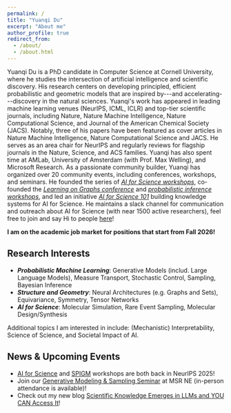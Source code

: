 ```yaml
---
permalink: /
title: "Yuanqi Du"
excerpt: "About me"
author_profile: true
redirect_from: 
  - /about/
  - /about.html
---
```


Yuanqi Du is a PhD candidate in Computer Science at Cornell University, where he studies the intersection of artificial intelligence and scientific discovery. His research centers on developing principled, efficient probabilistic and geometric models that are inspired by---and accelerating---discovery in the natural sciences. Yuanqi's work has appeared in leading machine learning venues (NeurIPS, ICML, ICLR) and top-tier scientific journals, including Nature, Nature Machine Intelligence, Nature Computational Science, and Journal of the American Chemical Society (JACS). Notably, three of his papers have been featured as cover articles in Nature Machine Intelligence, Nature Computational Science and JACS.
He serves as an area chair for NeurIPS and regularly reviews for flagship journals in the Nature, Science, and ACS families. Yuanqi has also spent time at AMLab, University of Amsterdam (with Prof. Max Welling), and Microsoft Research.
As a passionate community builder, Yuanqi has organized over 20 community events, including conferences, workshops, and seminars. He founded the series of [*AI for Science workshops*](https://ai4sciencecommunity.github.io/), co-founded the [*Learning on Graphs conference*](https://logconference.github.io/) and [*probabilistic inference workshops*](https://spigmworkshop.github.io/), and led an initiative [*AI for Science 101*](https://ai4science101.github.io/) building knowledge systems for AI for Science. He maintains a slack channel for communication and outreach about AI for Science (with near 1500 active researchers), feel free to join and say Hi to people [here](https://join.slack.com/t/aiforscience/shared_invite/zt-1bdof1jmf-YtIjkUVA5DquXguEiOXGPQ)!

**I am on the academic job market for positions that start from Fall 2026!**

## Research Interests
  * ***Probabilistic Machine Learning***: Generative Models (includ. Large Language Models), Measure Transport, Stochastic Control, Sampling, Bayesian Inference 
  * ***Structure and Geometry***: Neural Architectures (e.g. Graphs and Sets), Equivariance, Symmetry, Tensor Networks
  * ***AI for Science***: Molecular Simulation, Rare Event Sampling, Molecular Design/Synthesis

Additional topics I am interested in include: (Mechanistic) Interpretability, Science of Science, and Societal Impact of AI.

## News & Upcoming Events 
  * [AI for Science](https://ai4sciencecommunity.github.io/neurips25.html) and [SPIGM](https://spigmworkshopv3.github.io/) workshops are both back in NeurIPS 2025!
  * Join our [Generative Modeling & Sampling Seminar](https://sites.google.com/view/msrne-genai-sampling-seminar/home) at MSR NE (in-person attendance is available)! 
  * Check out my new blog [Scientific Knowledge Emerges in LLMs and YOU CAN Access It](https://medium.com/@yuanqidu/scientific-knowledge-emerges-in-llms-and-you-can-access-it-75aa002c21c8)!

<!-- ## Representative Work

<ul id="representative-work">
  <li data-selected="true" data-date="2025" data-topics="sampling ">
    <strong>Doob's Lagrangian: A Sample-Efficient Variational Approach to Transition Path Sampling</strong><br>
    <em><b>Yuanqi Du*</b>, Michael Plainer*, Rob Brekelmans*, Chenru Duan, Frank Noe, Carla P. Gomes, Alán Aspuru-Guzik, Kirill Neklyudov.</em><br>
    NeurIPS 2024 (<b>Spotlight</b>) | <a href="https://openreview.net/forum?id=ShJWT0n7kX">paper</a> 
  </li>

  <li data-selected="true" data-date="2025" data-topics="sampling ">
    <strong>Structure-based Drug Design with Equivariant Diffusion Models</strong><br>
    <em>Arne Schneuing*, Charles Harris*, <b>Yuanqi Du*</b>, Arian Jamasb, Ilia Igashov, Weitao Du, Carla P. Gomes, Tom Blundell, Pietro Lió, Max Welling, Michael Bronstein, Bruno Correia.</em><br>
    Nature Computational Science 2024 | <a href="https://www.nature.com/articles/s43588-024-00737-x">paper</a> 
  </li>

</ul> -->
